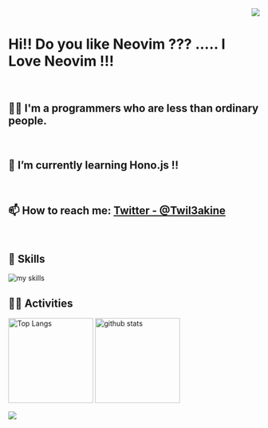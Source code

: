 <!-- 1. GitHub usernameを変更 -->
<div align="right">
  <img src="https://komarev.com/ghpvc/?username=Twil3akine" />
</div>


<!-- 2. プロフィールや連絡先を変更 -->
# Hi!! Do you like Neovim ??? .....  I Love Neovim !!!

<br>

## 🧑‍💻 I'm a programmers who are less than ordinary people.

<br>

## 🌱 I’m currently learning Hono.js !!

<br>

## 📫 How to reach me: [Twitter - @Twil3akine](https://twitter.com/Twil3akine)
<br>


<!-- 3. 好きな技術スタックに変更 -->
<!-- ライトモート：theme=light, ダークモート：theme=dark -->
<!-- アイコンの選択肢一覧：https://arc.net/l/quote/zizyykfh -->
## 🌱 Skills
<img alt="my skills" src="https://skillicons.dev/icons?theme=dark&perline=7&i=py,c,html,css,js,ts,react,next,rust" />
<br>


<!-- 4. GitHub usernameを変更, 2箇所 -->
<!-- ライトモート：theme=light, ダークモート：theme=vue-dark  -->
## 🏃‍♀️ Activities
<div align="left"> 
  <img alt="Top Langs" height="170px" src="https://github-readme-stats.vercel.app/api?username=twil3akine&theme=vue-dark&layout=compact" />
  <img alt="github stats" height="170px" src="https://github-readme-stats.vercel.app/api/top-langs/?username=twil3akine&theme=vue-dark&layout=compact" />
</div>

![](https://github-profile-summary-cards.vercel.app/api/cards/profile-details?username=twil3akine&theme=monokai)
